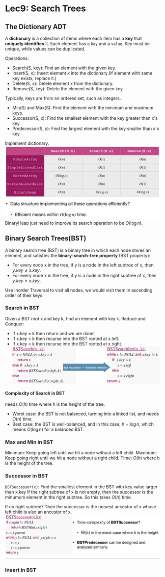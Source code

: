# Lec9: Search Trees
## The Dictionary ADT
A **dictionary** is a collection of items where each item has a **key** that **uniquely identifies** it.
Each element has a `key` and a `value`.
Key must be unique, while values can be duplicated.

Operations:
- Search(S, key): Find an element with the given key.
- Insert(S, x): Insert element x into the dictionary.(If element with same key exists, replace it.)
- Delete(S, x): Delete element x from the dictionary.
- Remove(S, key): Delete the element with the given key.

Typically, keys are from an ordered set, such as integers.
- Min(S) and Max(S): Find the element with the minimum and maximum keys.
- Successor(S, x): Find the smallest element with the key greater than x's key.
- Predecessor(S, x): Find the largest element with the key smaller than x's key.

Implement dictionary.
![1760670659854](image/lec9/1760670659854.png)
BinaryHeap just need to improve its search operation to be $O(\log n)$.

## Binary Search Trees(BST)
A binary search tree (BST) is a binary tree in which each node stores an element, and satisfies the **binary-search-tree property** (BST property):
- For every node x in the tree, if y is a node in the left subtree of x, then $y.key \leq x.key$.
- For every node x in the tree, if y is a node in the right subtree of x, then $y.key \geq x.key$.

Use Inorder Traversal to visit all nodes, we would visit them in ascending order of their keys.

### Search in BST
Given a BST root x and key k, find an element with key k.
Reduce and Conquer:
- If x.key = k then return and we are done!
- If x.key > k then recurse into the BST rooted at x.left.
- If x.key < k then recurse into the BST rooted at x.right.
![1760671249059](image/lec9/1760671249059.png)

#### Complexity of Search in BST
needs $O(h)$ time where h is the height of the tree.
- Worst case: the BST is not balanced, turning into a linked list, and needs $O(n)$ time.
- Best case: the BST is well-balanced, and in this case, h = $\log n$, which means $O(\log n)$ for a balanced BST.

### Max and Min in BST
Minimum: Keep going left until we hit a node without a left child.
Maximum: Keep going right until we hit a node without a right child.
Time: $O(h)$ where h is the height of the tree.

### Successor in BST
`BSTSuccessor(x)`: Find the smallest element in the BST with key value larger than x.key
If the right subtree of x is not empty, then the successor is the minumum element in the right subtree.
So this takes $O(h)$ time.

If no right subtree?
Then the successor is the nearest ancestor of x whose left child is also an ancestor of x.
![1760671899345](image/lec9/1760671899345.png)

### Insert in BST

